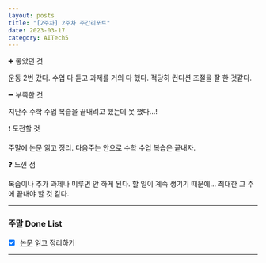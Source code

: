 ```yaml
---
layout: posts
title: "[2주차] 2주차 주간리포트"
date: 2023-03-17
category: AITech5
---
```


➕ 좋았던 것

운동 2번 갔다. 수업 다 듣고 과제를 거의 다 했다. 적당히 컨디션 조절을 잘 한 것같다.

➖ 부족한 것

지난주 수학 수업 복습을 끝내려고 했는데 못 했다…!

❗ 도전할 것

주말에 논문 읽고 정리. 다음주는 안으로 수학 수업 복습은 끝내자.

❓ 느낀 점

복습이나 추가 과제나 미루면 안 하게 된다. 할 일이 계속 생기기 때문에… 최대한 그 주에 끝내야 할 것 같다.

---

### 주말 Done List

- [x]  [논문](https://proceedings.neurips.cc/paper/2012/file/c399862d3b9d6b76c8436e924a68c45b-Paper.pdf) 읽고 정리하기

---
